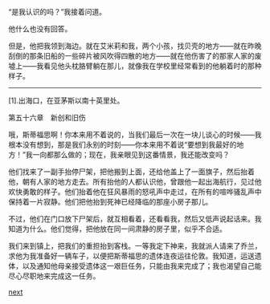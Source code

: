 
“是我认识的吗？”我接着问道。

他什么也没有回答。

但是，他把我领到海边。就在艾米莉和我，两个小孩，找贝壳的地方——就在昨晚刮倒的那条旧船的一些碎片被风吹得四散的地方——就在他伤害了的那家人家的废墟上——我看见他头枕胳臂躺在那儿，就像我在学校里经常看到的他躺着时的那种样子。

* * *

[1].出海口，在亚茅斯以南十英里处。

第五十六章　新创和旧伤

哦，斯蒂福思啊！你本来用不着说的，当我们最后一次在一块儿谈心的时候——我根本没有想到，那是我们永别的时刻——你本来用不着说“要想到我最好的地方！”我一向都那么做的；现在，我亲眼见到这番情景，我还能改变吗？

他们找来了一副手抬停尸架，把他搬到上面，还给他盖上了一面旗子，然后抬着他，朝有人家的地方走去。所有抬他的人都认识他，曾跟他一起出海航行，见过他欢快勇敢的样子。他们抬着他在狂风暴雨的怒吼声中走过，在所有的喧哗骚乱声中保持着一片寂静。他们把他抬到死神已经降临的那座小房子那儿。

不过，他们在门口放下尸架后，就互相看着，还看看我，然后又低声说起话来。我知道为什么。他们觉得，把他放在同一间肃静的房子里，似乎不合适。

我们来到镇上，把我们的重担抬到客栈。一等我定下神来，我就派人请来了乔兰，求他为我准备好一辆车子，以便把斯蒂福思的遗体连夜运往伦敦。我知道，运送遗体，以及通知他母亲接受遗体这一艰巨任务，只能由我来完成了；我也渴望自己能尽心尽职地来完成这一任务。

[next](page705)
